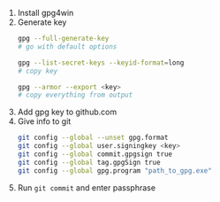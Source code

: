 1. Install gpg4win
2. Generate key
   ```sh
   gpg --full-generate-key
   # go with default options
   ```
   ```sh
   gpg --list-secret-keys --keyid-format=long
   # copy key
   ```
   ```sh
   gpg --armor --export <key>
   # copy everything from output
   ```
3. Add gpg key to github.com
4. Give info to git
   ```sh
   git config --global --unset gpg.format
   git config --global user.signingkey <key>
   git config --global commit.gpgsign true
   git config --global tag.gpgSign true
   git config --global gpg.program "path_to_gpg.exe"
   ```
5. Run `git commit` and enter passphrase
